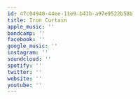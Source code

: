 ```yaml
---
id: 47c04940-44ee-11e9-b43b-a97e9522b58b
title: Iron Curtain
apple_music: ''
bandcamp: ''
facebook: ''
google_music: ''
instagram: ''
soundcloud: ''
spotify: ''
twitter: ''
website: ''
youtube: ''
---
```

